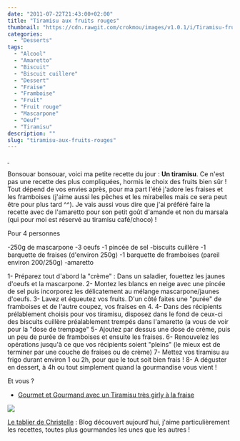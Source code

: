 ```yaml
---
date: "2011-07-22T21:43:00+02:00"
title: "Tiramisu aux fruits rouges"
thumbnail: "https://cdn.rawgit.com/crokmou/images/v1.0.1/i/Tiramisu-fruits.jpg"
categories:
  - "Desserts"
tags:
  - "Alcool"
  - "Amaretto"
  - "Biscuit"
  - "Biscuit cuillere"
  - "Dessert"
  - "Fraise"
  - "Framboise"
  - "Fruit"
  - "Fruit rouge"
  - "Mascarpone"
  - "Oeuf"
  - "Tiramisu"
description: ""
slug: "tiramisu-aux-fruits-rouges"
---
```


[ ](http://3.bp.blogspot.com/-Ms2I3yeRySQ/TinehVrhTJI/AAAAAAAAAb8/i6Uwc4c4GBg/s1600/IMG_2922.jpg)

Bonsouar bonsouar, voici ma petite recette du jour : **Un tiramisu**. Ce n'est pas une recette des plus compliquées, hormis le choix des fruits bien sûr ! Tout dépend de vos envies après, pour ma part l'été j'adore les fraises et les framboises (j'aime aussi les pêches et les mirabelles mais ce sera peut être pour plus tard ^^). Je vais aussi vous dire que j'ai préféré faire la recette avec de l'amaretto pour son petit goût d'amande et non du marsala (qui pour moi est réservé au tiramisu café/choco) !

Pour 4 personnes

-250g de mascarpone -3 oeufs -1 pincée de sel -biscuits cuillère -1 barquette de fraises (d'environ 250g) -1 barquette de framboises (pareil environ 200/250g) -amaretto

1- Préparez tout d'abord la "crème" : Dans un saladier, fouettez les jaunes d'oeufs et la mascarpone. 2- Montez les blancs en neige avec une pincée de sel puis incorporez les délicatement au mélange mascarpone/jaunes d'oeufs. 3- Lavez et équeutez vos fruits. D'un côté faites une "purée" de framboises et de l'autre coupez, vos fraises en 4. 4- Dans des récipients prélablement choisis pour vos tiramisu, disposez dans le fond de ceux-ci des biscuits cuillère préalablement trempés dans l'amaretto (a vous de voir pour la "dose de trempage" 5- Ajoutez par dessus une dose de crème, puis un peu de purée de framboises et ensuite les fraises. 6- Renouvelez les opérations jusqu'à ce que vos récipients soient "pleins" (le mieux est de terminer par une couche de fraises ou de crème) 7- Mettez vos tiramisu au frigo durant environ 1 ou 2h, pour que le tout soit bien frais ! 8- A déguster en dessert, à 4h ou tout simplement quand la gourmandise vous vient !

Et vous ?

- [Gourmet et Gourmand avec un Tiramisu très girly à la fraise](http://www.gourmetetgourmand.com/tiramisus-tres-girly-a-la-fraise/)

[![](http://3.bp.blogspot.com/-vRubvqF-LE4/TiwhtTwr0DI/AAAAAAAAAcY/34HYnbzI4Hg/s1600/789107881_1_15_V3bwVZzq.gif)](http://3.bp.blogspot.com/-vRubvqF-LE4/TiwhtTwr0DI/AAAAAAAAAcY/34HYnbzI4Hg/s1600/789107881_1_15_V3bwVZzq.gif)

[Le tablier de Christelle](http://letablierdechristelle.com/) : Blog découvert aujourd'hui, j'aime particulièrement les recettes, toutes plus gourmandes les unes que les autres ! 

